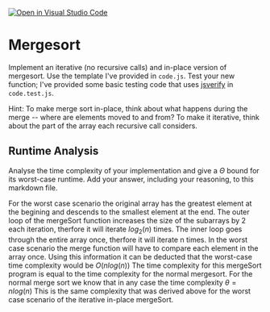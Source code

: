 [![Open in Visual Studio Code](https://classroom.github.com/assets/open-in-vscode-718a45dd9cf7e7f842a935f5ebbe5719a5e09af4491e668f4dbf3b35d5cca122.svg)](https://classroom.github.com/online_ide?assignment_repo_id=12562091&assignment_repo_type=AssignmentRepo)
# Mergesort

Implement an iterative (no recursive calls) and in-place version of mergesort.
Use the template I've provided in `code.js`. Test your new function; I've
provided some basic testing code that uses
[jsverify](https://jsverify.github.io/) in `code.test.js`.

Hint: To make merge sort in-place, think about what happens during the merge --
where are elements moved to and from? To make it iterative, think about the
part of the array each recursive call considers.

## Runtime Analysis

Analyse the time complexity of your implementation and give a $\Theta$ bound for
its worst-case runtime. Add your answer, including your reasoning, to this
markdown file. 

For the worst case scenario the original array has the greatest element at the begining and descends to the smallest element at the end. The outer loop of the mergeSort function increases the size of the subarrays by 2 each iteration, therfore it will iterate $log_2(n)$ times. The inner loop goes through the entire array once, therfore it will iterate n times. In the worst case scenario the merge function will have to compare each element in the array once. Using this information it can be deducted that the worst-case time complexity would be $O(nlog(n))$ 
The time complexity for this mergeSort program is equal to the time complexity for the normal mergesort. For the normal merge sort we know that in any case the time complexity $\theta=nlog(n)$ This is the same complexity that was derived above for the worst case scenario of the iterative in-place mergeSort.